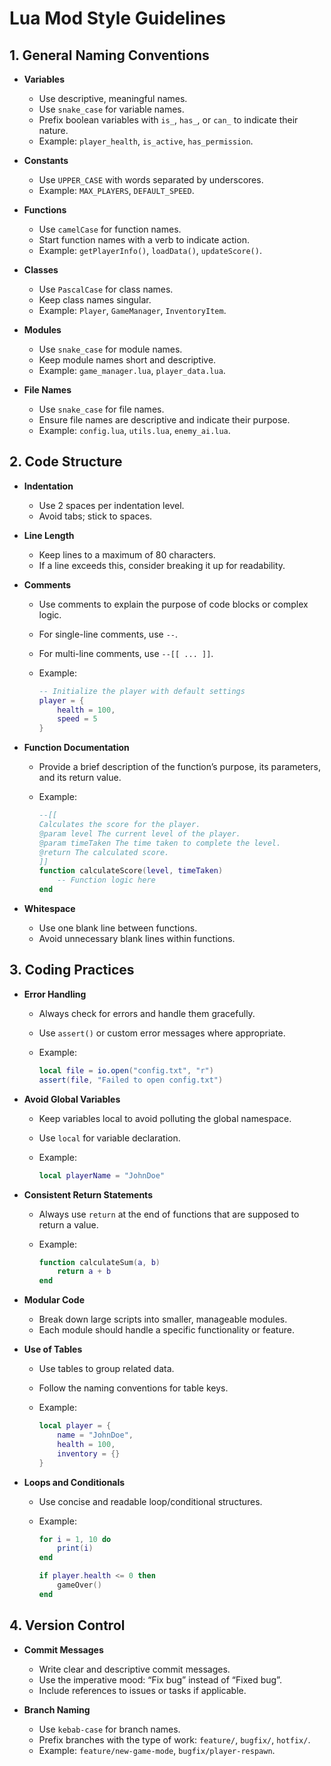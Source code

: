 # Lua Mod Style Guidelines

## 1. **General Naming Conventions**

- **Variables**

  - Use descriptive, meaningful names.
  - Use `snake_case` for variable names.
  - Prefix boolean variables with `is_`, `has_`, or `can_` to indicate their nature.
  - Example: `player_health`, `is_active`, `has_permission`.

- **Constants**

  - Use `UPPER_CASE` with words separated by underscores.
  - Example: `MAX_PLAYERS`, `DEFAULT_SPEED`.

- **Functions**

  - Use `camelCase` for function names.
  - Start function names with a verb to indicate action.
  - Example: `getPlayerInfo()`, `loadData()`, `updateScore()`.

- **Classes**

  - Use `PascalCase` for class names.
  - Keep class names singular.
  - Example: `Player`, `GameManager`, `InventoryItem`.

- **Modules**

  - Use `snake_case` for module names.
  - Keep module names short and descriptive.
  - Example: `game_manager.lua`, `player_data.lua`.

- **File Names**
  - Use `snake_case` for file names.
  - Ensure file names are descriptive and indicate their purpose.
  - Example: `config.lua`, `utils.lua`, `enemy_ai.lua`.

## 2. **Code Structure**

- **Indentation**

  - Use 2 spaces per indentation level.
  - Avoid tabs; stick to spaces.

- **Line Length**

  - Keep lines to a maximum of 80 characters.
  - If a line exceeds this, consider breaking it up for readability.

- **Comments**

  - Use comments to explain the purpose of code blocks or complex logic.
  - For single-line comments, use `--`.
  - For multi-line comments, use `--[[ ... ]]`.
  - Example:

    ```lua
    -- Initialize the player with default settings
    player = {
        health = 100,
        speed = 5
    }
    ```

- **Function Documentation**

  - Provide a brief description of the function’s purpose, its parameters, and its return value.
  - Example:

    ```lua
    --[[
    Calculates the score for the player.
    @param level The current level of the player.
    @param timeTaken The time taken to complete the level.
    @return The calculated score.
    ]]
    function calculateScore(level, timeTaken)
        -- Function logic here
    end
    ```

- **Whitespace**
  - Use one blank line between functions.
  - Avoid unnecessary blank lines within functions.

## 3. **Coding Practices**

- **Error Handling**

  - Always check for errors and handle them gracefully.
  - Use `assert()` or custom error messages where appropriate.
  - Example:

    ```lua
    local file = io.open("config.txt", "r")
    assert(file, "Failed to open config.txt")
    ```

- **Avoid Global Variables**

  - Keep variables local to avoid polluting the global namespace.
  - Use `local` for variable declaration.
  - Example:

    ```lua
    local playerName = "JohnDoe"
    ```

- **Consistent Return Statements**

  - Always use `return` at the end of functions that are supposed to return a value.
  - Example:

    ```lua
    function calculateSum(a, b)
        return a + b
    end
    ```

- **Modular Code**

  - Break down large scripts into smaller, manageable modules.
  - Each module should handle a specific functionality or feature.

- **Use of Tables**

  - Use tables to group related data.
  - Follow the naming conventions for table keys.
  - Example:

    ```lua
    local player = {
        name = "JohnDoe",
        health = 100,
        inventory = {}
    }
    ```

- **Loops and Conditionals**

  - Use concise and readable loop/conditional structures.
  - Example:

    ```lua
    for i = 1, 10 do
        print(i)
    end

    if player.health <= 0 then
        gameOver()
    end
    ```

## 4. **Version Control**

- **Commit Messages**

  - Write clear and descriptive commit messages.
  - Use the imperative mood: “Fix bug” instead of “Fixed bug”.
  - Include references to issues or tasks if applicable.

- **Branch Naming**
  - Use `kebab-case` for branch names.
  - Prefix branches with the type of work: `feature/`, `bugfix/`, `hotfix/`.
  - Example: `feature/new-game-mode`, `bugfix/player-respawn`.
